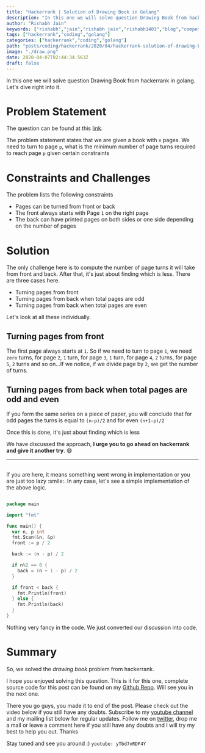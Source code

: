 ```yaml
---
title: "Hackerrank | Solution of Drawing Book in Golang"
description: "In this one we will solve question Drawing Book from hackerrank in golang. Let's dive right into it."
author: "Rishabh Jain"
keywords: ["rishabh","jain","rishabh jain","rishabh1403","blog","competitive","coding","programming","tech","technology","go","golang","hackerrank","hackerrank solutions","solutions in golang","Drawing Book"]
tags: ["hackerrank","coding","golang"]
categories: ["hackerrank","coding","golang"]
path: "posts/coding/hackerrank/2020/04/hackerrank-solution-of-drawing-book-in-golang"
image: "./draw.png"
date: 2020-04-07T02:44:34.563Z
draft: false
---
```

In this one we will solve question Drawing Book from hackerrank in golang. Let's dive right into it.
<!--more-->

# Problem Statement
The question can be found at this [link](https://www.hackerrank.com/challenges/drawing-book/problem). 

The problem statement states that we are given a book with `n` pages. We need to turn to page `p`, what is the minimum number of page turns required to reach page `p` given certain constraints

# Constraints and Challenges

The problem lists the following constraints
- Pages can be turned from front or back
- The front always starts with Page `1` on the right page
- The back can have printed pages on both sides or one side depending on the number of pages

# Solution

The only challenge here is to compute the number of page turns it will take from front and back. After that, it's just about finding which is less. There are three cases here.

- Turning pages from front
- Turning pages from back when total pages are odd
- Turning pages from back when total pages are even

Let's look at all these individually.

## Turning pages from front

The first page always starts at `1`. So if we need to turn to page `1`, we need `zero` turns, for page `2`, `1` turn, for page `3`, `1` turn, for page `4`, `2` turns, for page `5`, `2` turns and so on...If we notice, if we divide page by `2`, we get the number of turns.

## Turning pages from back when total pages are odd and even

If you form the same series on a piece of paper, you will conclude that for odd pages the turns is equal to `(n-p)/2` and for even `(n+1-p)/2`

Once this is done, it's just about finding which is less


We have discussed the approach, **I urge you to go ahead on hackerrank and give it another try**. :smile:

<hr />
<br />
If you are here, it means something went wrong in implementation or you are just too lazy :smile:. In any case, let's see a simple implementation of the above logic.

```go

package main

import "fmt"

func main() {
  var n, p int
  fmt.Scan(&n, &p)
  front := p / 2

  back := (n - p) / 2

  if n%2 == 0 {
    back = (n + 1 - p) / 2
  }

  if front < back {
    fmt.Println(front)
  } else {
    fmt.Println(back)
  }
}

```

Nothing very fancy in the code. We just converted our discussion into code.

# Summary

So, we solved the *drawing book* problem from hackerrank.

I hope you enjoyed solving this question. This is it for this one, complete source code for this post can be found on my [Github Repo](https://github.com/rishabh1403/hackerrank-golang-solutions). Will see you in the next one.

There you go guys, you made it to end of the post. Please check out the video below if you still have any doubts. Subscribe to my [youtube channel](https://www.youtube.com/rishabh1403) and my mailing list below for regular updates. Follow me on [twitter](https://www.twitter.com/rishabhjain1403), drop me a mail or leave a comment here if you still have any doubts and I will try my best to help you out. Thanks

Stay tuned and see you around :)
`youtube: yTbd7vRDF4Y`  
